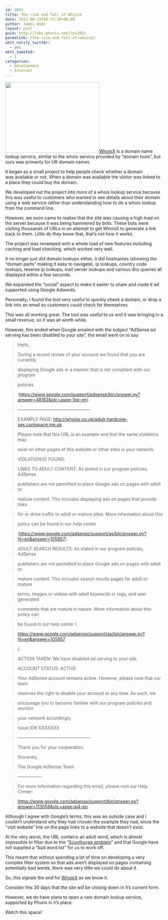 ```yaml
---
id: 3051
title: The rise and fall of WhoisX
date: 2011-08-15T08:33:38+00:00
author: James Wade
layout: post
guid: http://labs.phurix.net/?p=3051
permalink: /the-rise-and-fall-of-whoisx/
aktt_notify_twitter:
  - yes
aktt_tweeted:
  - 1
categories:
  - Development
  - Internet
---
```

<p class="lead">
  <a href="http://labs.phurix.net/upload/fail.png"><img class="alignright size-medium wp-image-3143" title="Fail narwhal" src="http://labs.phurix.net/upload/fail-300x225.png" alt="" width="300" height="225" srcset="http://jpswade.github.io/upload/fail-300x225.png 300w, http://jpswade.github.io/upload/fail.png 500w" sizes="(max-width: 300px) 100vw, 300px" /></a><a href="http://whoisx.co.uk/">WhoisX</a> is a domain name lookup service, similar to the whois service provided by &#8220;domain tools&#8221;, but ours was primarily for UK domain names.
</p>

It began as a small project to help people check whether a domain was available or not. When a domain was available the visitor was linked to a place they could buy the domain.

<!--more-->We developed out the project into more of a whois lookup service because this was useful to customers who wanted to see details about their domain using a web service rather than understanding how to do a whois lookup from the command line.

However, we soon came to realise that the site was causing a high load on the server because it was being hammered by bots. These bots were visiting thousands of URLs in an attempt to get WhoisX to generate a link back to them. Little do they know that, that&#8217;s not how it works.

The project was revamped with a whole load of new features including caching and load checking, which worked very well.

It no longer just did domain lookups either, it did hostnames (showing the &#8220;domain parts&#8221; making it easy to navigate), ip lookups, country code lookups, reverse ip lookups, mail server lookups and various dns queries all displayed within a few seconds.

We expanded the &#8220;social&#8221; aspect to make it easier to share and made it ad supported using Google Adwords.

Personally, I found the tool very useful to quickly check a domain, or drop a link into an email so customers could check for themselves.

This was all working great. The tool was useful to us and it was bringing in a small revenue, so it was all worth while.

However, this ended when Google emailed with the subject &#8220;AdSense ad serving has been disabled to your site&#8221;, the email went on to say:

> Hello,
> 
> During a recent review of your account we found that you are currently
  
> displaying Google ads in a manner that is not compliant with our program
  
> policies
  
> (<https://www.google.com/support/adsense/bin/answer.py?answer=48182&stc=aspe-1pp-en>).
> 
> &#8212;&#8212;&#8212;&#8212;&#8212;&#8212;&#8212;&#8212;&#8212;&#8212;&#8212;&#8212;&#8212;&#8212;&#8212;&#8212;&#8211;
  
> EXAMPLE PAGE: <http://whoisx.co.uk/adult-hardcore-sex.cuntspace.me.uk>
> 
> Please note that this URL is an example and that the same violations may
  
> exist on other pages of this website or other sites in your network.
> 
> VIOLATION(S) FOUND:
> 
> LINKS TO ADULT CONTENT: As stated in our program policies, AdSense
  
> publishers are not permitted to place Google ads on pages with adult or
  
> mature content. This includes displaying ads on pages that provide links
  
> for or drive traffic to adult or mature sites. More information about this
  
> policy can be found in our help center
  
> (<https://www.google.com/adsense/support/as/bin/answer.py?hl=en&answer=105957>).
> 
> ADULT SEARCH RESULTS: As stated in our program policies, AdSense
  
> publishers are not permitted to place Google ads on pages with adult or
  
> mature content. This includes search results pages for adult or mature
  
> terms, images or videos with adult keywords or tags, and user generated
  
> comments that are mature in nature. More information about this policy can
  
> be found in our help center (
  
> <https://www.google.com/adsense/support/as/bin/answer.py?hl=en&answer=105957>
  
> ).
> 
> ACTION TAKEN: We have disabled ad serving to your site.
> 
> ACCOUNT STATUS: ACTIVE
  
> Your AdSense account remains active. However, please note that our team
  
> reserves the right to disable your account at any time. As such, we
  
> encourage you to become familiar with our program policies and monitor
  
> your network accordingly.
> 
> Issue ID# XXXXXXX
> 
> &#8212;&#8212;&#8212;&#8212;&#8212;&#8212;&#8212;&#8212;&#8212;&#8212;&#8212;&#8212;&#8212;&#8212;&#8212;&#8212;&#8211;
  
> Thank you for your cooperation.
> 
> Sincerely,
> 
> The Google AdSense Team
  
> &#8212;&#8212;&#8212;&#8212;&#8212;-
  
> For more information regarding this email, please visit our Help Center:
  
> <https://www.google.com/adsense/support/bin/answer.py?answer=113058&stc=aspe-ai4-en>.

Although I agree with Google&#8217;s terms, this was an outside case and I couldn&#8217;t understand why they had chosen the example they had, since the &#8220;visit website&#8221; link on the page links to a website that doesn&#8217;t exist.

At the very worst, the URL contains an adult word, which is almost impossible to filter due to the &#8220;[Scunthorpe problem](http://en.wikipedia.org/wiki/Scunthorpe_problem)&#8221; and that Google have not supplied a &#8220;bad word list&#8221; for us to work off.

This meant that without spending a lot of time on developing a very complex filter system so that ads aren&#8217;t displayed on pages containing potentially bad words, there was very little we could do about it.

So, this signals the end for [WhoisX](http://whoisx.co.uk/) as we know it.

Consider this 30 days that the site will be closing down in it&#8217;s current form.

However, we do have plans to open a new domain lookup service, supported by Phurix in it&#8217;s place.

Watch this space!